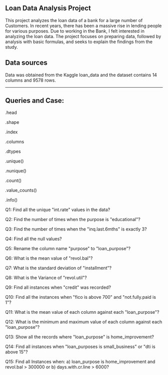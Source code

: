 ## Loan Data Analysis Project
This project analyzes the loan data of a bank for a large number of Customers. In recent years, there has been a massive rise in lending people for various purposes. Due to working in the Bank, I felt interested in analyzing the loan data.
The project focuses on preparing data, followed by analysis with basic formulas, and seeks to explain the findings from the study.
## Data sources
Data was obtained from the Kaggle loan_data and the dataset contains 14 columns and 9578 rows.

****************************************************************************************************

## Queries and Case:   

.head  

.shape  

.index  

.columns  

.dtypes  

.unique()  

.nunique()  

.count()  

.value_counts()  

.info()  

Q1: Find all the unique "int.rate" values in the data?  

Q2: Find the number of times when the purpose is "educational"?  

Q3: Find the number of times when the "inq.last.6mths" is exactly 3?  

Q4: Find all the null values?  

Q5: Rename the column name "purpose" to "loan_purpose"?  

Q6: What is the mean value of "revol.bal"?  

Q7: What is the standard deviation of "installment"?  

Q8: What is the Variance of "revol.util"?  

Q9: Find all instances when "credit" was recorded?  

Q10: Find all the instances when "fico is above 700" and "not.fully.paid is 1"?  

Q11: What is the mean value of each column against each "loan_purpose"?  

Q12: What is the minimum and maximum value of each column against each "loan_purpose"?  

Q13: Show all the records where "loan_purpose" is home_improvement?  

Q14: Find all instances when "loan_purposes is small_business" or "dti is above 15"?  

Q15: Find all Instances when: a) loan_purpose is home_improvement and revol.bal > 300000 or b) days.with.cr.line > 6000?

